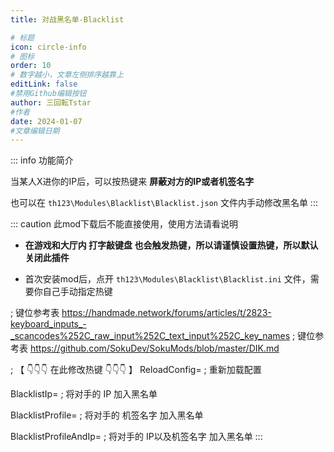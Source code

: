 ```yaml
---
title: 对战黑名单-Blacklist

# 标题
icon: circle-info
# 图标
order: 10
# 数字越小，文章左侧排序越靠上
editLink: false
#禁用Github编辑按钮
author: 三回転Tstar
#作者
date: 2024-01-07
#文章编辑日期
---
```


::: info 功能简介

当某人X进你的IP后，可以按热键来 **屏蔽对方的IP或者机签名字**

也可以在  `th123\Modules\Blacklist\Blacklist.json` 文件内手动修改黑名单
:::

::: caution 此mod下载后不能直接使用，使用方法请看说明

- **在游戏和大厅内 打字敲键盘 也会触发热键，所以请谨慎设置热键，所以默认关闭此插件**

- 首次安装mod后，点开 `th123\Modules\Blacklist\Blacklist.ini` 文件，需要你自己手动指定热键

; 键位参考表   https://handmade.network/forums/articles/t/2823-keyboard_inputs_-_scancodes%252C_raw_input%252C_text_input%252C_key_names
; 键位参考表 https://github.com/SokuDev/SokuMods/blob/master/DIK.md


; 【 👇👇👇 在此修改热键 👇👇👇 】
ReloadConfig=
; 重新加载配置

BlacklistIp=
; 将对手的 IP 加入黑名单

BlacklistProfile=
; 将对手的 机签名字 加入黑名单

BlacklistProfileAndIp=
; 将对手的 IP以及机签名字 加入黑名单
:::






